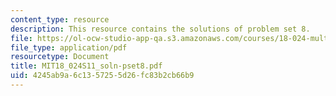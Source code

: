 ```yaml
---
content_type: resource
description: This resource contains the solutions of problem set 8.
file: https://ol-ocw-studio-app-qa.s3.amazonaws.com/courses/18-024-multivariable-calculus-with-theory-spring-2011/4245ab9a6c1357255d26fc83b2cb66b9_MIT18_024S11_soln-pset8.pdf
file_type: application/pdf
resourcetype: Document
title: MIT18_024S11_soln-pset8.pdf
uid: 4245ab9a-6c13-5725-5d26-fc83b2cb66b9
---
```

